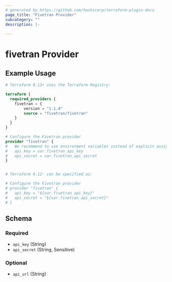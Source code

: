 ```yaml
---
# generated by https://github.com/hashicorp/terraform-plugin-docs
page_title: "Fivetran Provider"
subcategory: ""
description: |-
  
---
```


# fivetran Provider

## Example Usage

```terraform
# Terraform 0.13+ uses the Terraform Registry:

terraform {
  required_providers {
    fivetran = {
        version = "1.1.4"                            
        source = "fivetran/fivetran"
    }
  }
}

# Configure the Fivetran provider
provider "fivetran" {
#   We recommend to use environment variables instead of explicit assignment
#   api_key = var.fivetran_api_key
#   api_secret = var.fivetran_api_secret
}


# Terraform 0.12- can be specified as:

# Configure the Fivetran provider
# provider "fivetran" {
#   api_key = "${var.fivetran_api_key}"
#   api_secret = "${var.fivetran_api_secret}"
# }
```

## Schema

### Required

- `api_key` (String)
- `api_secret` (String, Sensitive)

### Optional

- `api_url` (String)